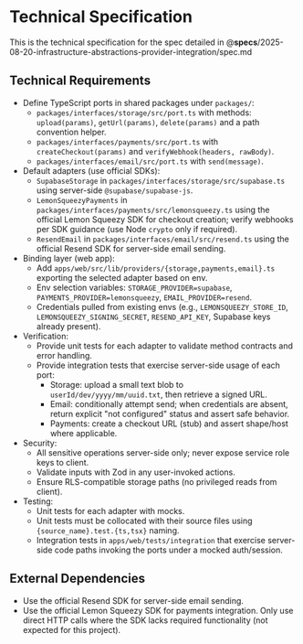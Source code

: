 # Technical Specification

This is the technical specification for the spec detailed in @**specs**/2025-08-20-infrastructure-abstractions-provider-integration/spec.md

## Technical Requirements

- Define TypeScript ports in shared packages under `packages/`:
  - `packages/interfaces/storage/src/port.ts` with methods: `upload(params)`, `getUrl(params)`, `delete(params)` and a path convention helper.
  - `packages/interfaces/payments/src/port.ts` with `createCheckout(params)` and `verifyWebhook(headers, rawBody)`.
  - `packages/interfaces/email/src/port.ts` with `send(message)`.
- Default adapters (use official SDKs):
  - `SupabaseStorage` in `packages/interfaces/storage/src/supabase.ts` using server-side `@supabase/supabase-js`.
  - `LemonSqueezyPayments` in `packages/interfaces/payments/src/lemonsqueezy.ts` using the official Lemon Squeezy SDK for checkout creation; verify webhooks per SDK guidance (use Node `crypto` only if required).
  - `ResendEmail` in `packages/interfaces/email/src/resend.ts` using the official Resend SDK for server-side email sending.
- Binding layer (web app):
  - Add `apps/web/src/lib/providers/{storage,payments,email}.ts` exporting the selected adapter based on env.
  - Env selection variables: `STORAGE_PROVIDER=supabase`, `PAYMENTS_PROVIDER=lemonsqueezy`, `EMAIL_PROVIDER=resend`.
  - Credentials pulled from existing envs (e.g., `LEMONSQUEEZY_STORE_ID`, `LEMONSQUEEZY_SIGNING_SECRET`, `RESEND_API_KEY`, Supabase keys already present).
- Verification:
  - Provide unit tests for each adapter to validate method contracts and error handling.
  - Provide integration tests that exercise server-side usage of each port:
    - Storage: upload a small text blob to `userId/dev/yyyy/mm/uuid.txt`, then retrieve a signed URL.
    - Email: conditionally attempt send; when credentials are absent, return explicit "not configured" status and assert safe behavior.
    - Payments: create a checkout URL (stub) and assert shape/host where applicable.
- Security:
  - All sensitive operations server-side only; never expose service role keys to client.
  - Validate inputs with Zod in any user-invoked actions.
  - Ensure RLS-compatible storage paths (no privileged reads from client).
- Testing:
  - Unit tests for each adapter with mocks.
  - Unit tests must be collocated with their source files using `{source_name}.test.{ts,tsx}` naming.
  - Integration tests in `apps/web/tests/integration` that exercise server-side code paths invoking the ports under a mocked auth/session.

## External Dependencies

- Use the official Resend SDK for server-side email sending.
- Use the official Lemon Squeezy SDK for payments integration. Only use direct HTTP calls where the SDK lacks required functionality (not expected for this project).
